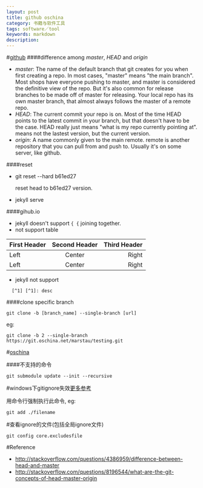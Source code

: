 ```yaml
---
layout: post
title: github oschina
category: 书籍与软件工具
tags: software／tool
keywords: markdown
description: 
---
```


#[github](https://github.com/)
####difference among *master*, *HEAD* and *origin* 
* *master*: The name of the default branch that git creates for you when first creating a repo. In most cases, "master" means "the main branch". Most shops have everyone pushing to master, and master is considered the definitive view of the repo. But it's also common for release branches to be made off of master for releasing. Your local repo has its own master branch, that almost always follows the master of a remote repo.
* *HEAD*: The current commit your repo is on. Most of the time HEAD points to the latest commit in your branch, but that doesn't have to be the case. HEAD really just means "what is my repo currently pointing at". means not the lastest version, but the current version.
* *origin*: A name commonly given to the main remote. remote is another repository that you can pull from and push to. Usually it's on some server, like github.

####reset
* git reset --hard b61ed27
  
  reset head to b61ed27 version.
* jekyll serve

####gihub.io

* jekyll doesn't support `{ {` joining together.
* not support table

First Header | Second Header | Third Header
:----------- | :-----------: | -----------:
Left         | Center        | Right
Left         | Center        | Right
* jekyll not support 

```
  [^1] [^1]: desc
```

####clone specific branch

```
git clone -b [branch_name] --single-branch [url]
```
eg:

```
git clone -b 2 --single-branch https://git.oschina.net/marstau/testing.git
```

#[oschina](http://git.oschina.net/)

####不支持的命令

```
git submodule update --init --recursive
```
#windows下gitignore失效[更多参考](http://blog.lixiphp.com/gitignore-not-flush/#axzz3HvTN3dbF)

用命令行强制执行此命令,
eg:


```
git add ./filename
```

#查看ignore的文件(包括全局ignore文件)

```
git config core.excludesfile
```

#Reference
* <http://stackoverflow.com/questions/4386959/difference-between-head-and-master>
* <http://stackoverflow.com/questions/8196544/what-are-the-git-concepts-of-head-master-origin>
